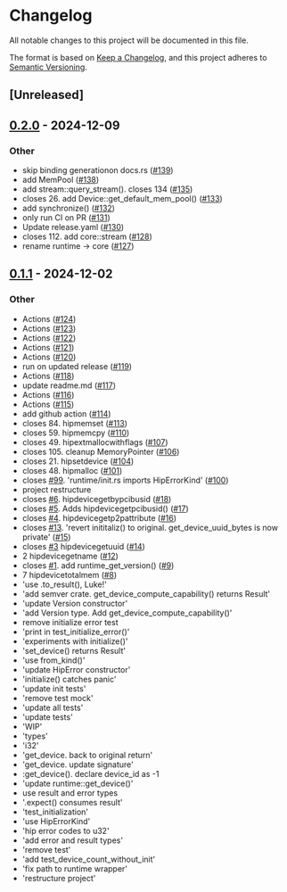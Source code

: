 # Changelog

All notable changes to this project will be documented in this file.

The format is based on [Keep a Changelog](https://keepachangelog.com/en/1.0.0/),
and this project adheres to [Semantic Versioning](https://semver.org/spec/v2.0.0.html).

## [Unreleased]

## [0.2.0](https://github.com/smedegaard/hip_rs/compare/v0.1.1...v0.2.0) - 2024-12-09

### Other

- skip binding generationon docs.rs ([#139](https://github.com/smedegaard/hip_rs/pull/139))
- add MemPool ([#138](https://github.com/smedegaard/hip_rs/pull/138))
- add stream::query_stream(). closes 134 ([#135](https://github.com/smedegaard/hip_rs/pull/135))
- closes 26. add Device::get_default_mem_pool() ([#133](https://github.com/smedegaard/hip_rs/pull/133))
- add synchronize() ([#132](https://github.com/smedegaard/hip_rs/pull/132))
- only run CI on PR ([#131](https://github.com/smedegaard/hip_rs/pull/131))
- Update release.yaml ([#130](https://github.com/smedegaard/hip_rs/pull/130))
- closes 112. add core::stream ([#128](https://github.com/smedegaard/hip_rs/pull/128))
- rename runtime -> core ([#127](https://github.com/smedegaard/hip_rs/pull/127))

## [0.1.1](https://github.com/smedegaard/hip_rs/compare/v0.1.0...v0.1.1) - 2024-12-02

### Other

- Actions ([#124](https://github.com/smedegaard/hip_rs/pull/124))
- Actions ([#123](https://github.com/smedegaard/hip_rs/pull/123))
- Actions ([#122](https://github.com/smedegaard/hip_rs/pull/122))
- Actions ([#121](https://github.com/smedegaard/hip_rs/pull/121))
- Actions ([#120](https://github.com/smedegaard/hip_rs/pull/120))
- run on updated release ([#119](https://github.com/smedegaard/hip_rs/pull/119))
- Actions ([#118](https://github.com/smedegaard/hip_rs/pull/118))
- update readme.md ([#117](https://github.com/smedegaard/hip_rs/pull/117))
- Actions ([#116](https://github.com/smedegaard/hip_rs/pull/116))
- Actions ([#115](https://github.com/smedegaard/hip_rs/pull/115))
- add github action ([#114](https://github.com/smedegaard/hip_rs/pull/114))
- closes 84. hipmemset ([#113](https://github.com/smedegaard/hip_rs/pull/113))
- closes 59. hipmemcpy ([#110](https://github.com/smedegaard/hip_rs/pull/110))
- closes 49. hipextmallocwithflags ([#107](https://github.com/smedegaard/hip_rs/pull/107))
- closes 105. cleanup MemoryPointer ([#106](https://github.com/smedegaard/hip_rs/pull/106))
- closes 21. hipsetdevice ([#104](https://github.com/smedegaard/hip_rs/pull/104))
- closes 48. hipmalloc ([#101](https://github.com/smedegaard/hip_rs/pull/101))
- closes [#99](https://github.com/smedegaard/hip_rs/pull/99). 'runtime/init.rs imports HipErrorKind' ([#100](https://github.com/smedegaard/hip_rs/pull/100))
- project restructure
- closes [#6](https://github.com/smedegaard/hip_rs/pull/6). hipdevicegetbypcibusid ([#18](https://github.com/smedegaard/hip_rs/pull/18))
- closes [#5](https://github.com/smedegaard/hip_rs/pull/5). Adds hipdevicegetpcibusid() ([#17](https://github.com/smedegaard/hip_rs/pull/17))
- closes [#4](https://github.com/smedegaard/hip_rs/pull/4). hipdevicegetp2pattribute ([#16](https://github.com/smedegaard/hip_rs/pull/16))
- closes [#13](https://github.com/smedegaard/hip_rs/pull/13). 'revert inititaliz() to original. get_device_uuid_bytes is now private' ([#15](https://github.com/smedegaard/hip_rs/pull/15))
- closes [#3](https://github.com/smedegaard/hip_rs/pull/3) hipdevicegetuuid ([#14](https://github.com/smedegaard/hip_rs/pull/14))
- 2 hipdevicegetname ([#12](https://github.com/smedegaard/hip_rs/pull/12))
- closes [#1](https://github.com/smedegaard/hip_rs/pull/1).  add runtime_get_version() ([#9](https://github.com/smedegaard/hip_rs/pull/9))
- 7 hipdevicetotalmem ([#8](https://github.com/smedegaard/hip_rs/pull/8))
- 'use .to_result(), Luke!'
- 'add semver crate. get_device_compute_capability() returns Result<Version>'
- 'update Version constructor'
- 'add Version type. Add get_device_compute_capability()'
- remove initialize error test
- 'print in test_initialize_error()'
- 'experiments with initialize()'
- 'set_device() returns Result<Device>'
- 'use from_kind()'
- 'update HipError constructor'
- 'initialize() catches panic'
- 'update init tests'
- 'remove test mock'
- 'update all tests'
- 'update tests'
- 'WIP'
- 'types'
- 'i32'
- 'get_device. back to original return'
- 'get_device. update signature'
- :get_device(). declare device_id as -1
- 'update runtime::get_device()'
- use result and error types
- '.expect() consumes result'
- 'test_initialization'
- 'use HipErrorKind'
- 'hip error codes to u32'
- 'add error and result types'
- 'remove test'
- 'add test_device_count_without_init'
- 'fix path to runtime wrapper'
- 'restructure project'
